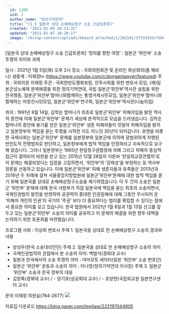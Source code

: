 ```yaml
---
  id: 1200
  uid: 2
  author_name: "정의기억연대"
  title: "[1.5 일본국 상대 손해배상청구 소송 긴급토론회]"
  created: "2021-01-04 10:13:32"
  updated: "2021-01-07 10:20:17"
  image: "/kr/wp-content/uploads/kboard_attached/1/202101/5ff2d333cfd467357852.png"
---
```

\[일본국 상대 손해배상청구 소송 긴급토론회\] 
‘정의를 향한 여정’ : 일본군 ‘위안부’ 소송 투쟁의 의미와 과제

일시 : 2021년 1월 5일(화) 오후 2시
장소 : 국회의원회관 및 온라인 화상회의(줌 웨비나)
생중계 : 이재정tv (https://www.youtube.com/c/donganlawyer/featured)
주최 : 국회의원 이재정
주관 : 국회한반도평화포럼, 민주사회를 위한 변호사 모임, (재)일본군성노예제 문제해결을 위한 정의기억연대, 국립 일본군‘위안부’역사관 설립을 위한 전국행동, 일본군‘위안부’할머니와함께하는 통영거제시민모임, 일본군‘위안부’할머니와함께하는 마창진시민모임, 일본군'위안부'연구회, 일본군'위안부'역사관(나눔의집)

취지 : 1991년 8월 14일, 김학순 할머니가 최초로 일본군’위안부’ 피해자임을 밝힌 역사적 증언에 의해 일본군’위안부’ 문제가 세상에 본격적으로 모습을 드러냈습니다. 김학순 할머니의 증언에 용기를 얻은 일본군‘위안부’ 생존 피해자들이 잇달아 피해자임을 밝히고 일본정부의 책임을 묻는 투쟁을 시작한 지도 어느덧 30년이 되어갑니다. 
유엔을 비롯한 국제사회는 일본군‘위안부’ 문제를 일본정부와 일본군에 의하여 광범위하게 자행된 반인도적 전쟁범죄로 판단하고, 일본정부에게 법적 책임을 인정하라고 지속적으로 요구해 왔습니다. 그러나 일본정부는 1965년 한일청구권협정에 의해 그리고 피해자 중심적 접근이 결여되어 비판을 받고 있는 2015년 12월 28일의 이른바 ‘한일외교장관합의’로 이 문제는 해결되었다는 입장을 고집하면서, ‘위안부’의 ‘강제성’을 부정하는 등 역사부정론을 선동하고 있습니다.
이에 일본군’위안부’ 피해 생존자들과 유족들은 2013년과 2016년 두 차례에 걸쳐 서울중앙지방법원에 일본군’위안부’문제에 대한 법적 책임을 묻기 위해 일본국를 상대로 손해배상청구소송을 제기하였습니다. 이 두 건의 소송은 일본군 ‘위안부’ 문제에 대해 한국 사법부가 직접 일본국에 책임을 묻는 최초의 소송이면서, 국제인권법의 발전을 반영하여 공권력의 중대한 인권침해에 대해 그동안 무시되어 온 ‘피해자 개인의 인권’이 국가의 ‘주권’ 보다 더 중요하다는 법리를 확립할 수 있다는 점에서 중요한 의미를 갖고 있습니다.
한국 법원에서 2021년 1월 8일과 1월 13일 선고를 앞두고 있는 일본군’위안부’ 소송의 의미를 공유하고 이 문제의 해결을 위한 향후 대책을 논의하기 위한 토론회를 마련했습니다.

프로그램 
사회 : 이상희 변호사 
주제 1. 일본국을 상대로 한 손해배상청구 소송의 경과와 내용 
- 양성우(한국 소송대리인단) 
주제 2. 일본국을 상대로 한 손해배상청구 소송의 의미
- 국제인권법적의 관점에서 본 소송의 의미: 백범석(경희대 교수)
- 일본과 한국에서의 소송 투쟁의 의미 : 야마모토 세이타(일본 ‘위안부’ 소송 변호단)
- 일본군 ‘위안부’ 운동과 소송의 의미 : 이나영(정의기억연대 이사장)
주제 3. 일본군 ‘위안부’ 소송과 한국 정부의 대응
- 김창록(경북대 교수) / - 양기호(성공회대 교수) / - 조양현(국립외교원 일본연구센터 교수)

문의 이재정 의원실(784-2677)
 ![](/kr/wp-content/uploads/kboard_attached/1/202101/5ff2d333cfd467357852.png)

자료집 다운로드
https://blog.naver.com/leejjlaw/222197044905
